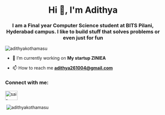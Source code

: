 <h1 align="center">Hi 👋, I'm Adithya</h1>
<h3 align="center">I am a Final year Computer Science student at BITS Pilani, Hyderabad campus. I like to build stuff that solves problems or even just for fun</h3>

<p align="left"> <img src="https://komarev.com/ghpvc/?username=adithyakothamasu&label=Profile%20views&color=0e75b6&style=flat" alt="adithyakothamasu" /> </p>

- 🔭 I’m currently working on **My startup ZINIEA**

- 📫 How to reach me **adithya261004@gmail.com**

<h3 align="left">Connect with me:</h3>
<p align="left">
<a href="https://linkedin.com/in/sai-adithya-kothamasu" target="blank"><img align="center" src="https://raw.githubusercontent.com/rahuldkjain/github-profile-readme-generator/master/src/images/icons/Social/linked-in-alt.svg" alt="sai-adithya-kothamasu" height="30" width="40" /></a>
</p>

<p>&nbsp;<img align="center" src="https://github-readme-stats.vercel.app/api?username=adithyakothamasu&show_icons=true&locale=en" alt="adithyakothamasu" /></p>
